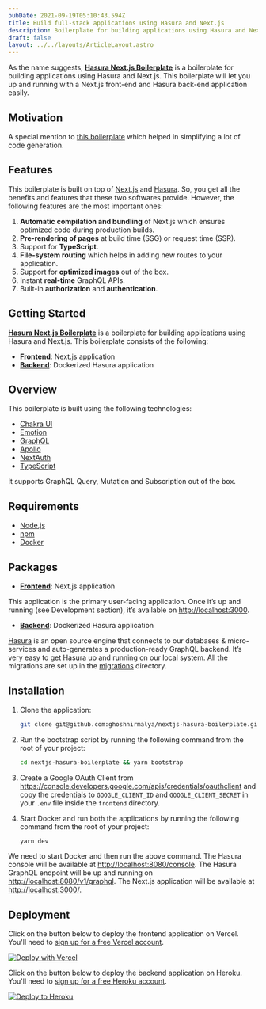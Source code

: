 ```yaml
---
pubDate: 2021-09-19T05:10:43.594Z
title: Build full-stack applications using Hasura and Next.js
description: Boilerplate for building applications using Hasura and Next.js.
draft: false
layout: ../../layouts/ArticleLayout.astro
---
```


<Jumbotron
  description="Built on top of Hasura and Next.js"
  githubLink="https://github.com/ghoshnirmalya/nextjs-hasura-boilerplate"
  demoLink="https://nextjs-hasura-boilerplate.vercel.app/"
/>

As the name suggests, [**Hasura Next.js Boilerplate**](https://github.com/ghoshnirmalya/nextjs-hasura-boilerplate) is a boilerplate for building applications using Hasura and Next.js. This boilerplate will let you up and running with a Next.js front-end and Hasura back-end application easily.

## Motivation

A special mention to [this boilerplate](https://github.com/sondh0127/nextjs-hasura-fullstack) which helped in simplifying a lot of code generation.

## Features

This boilerplate is built on top of [Next.js](http://nextjs.org/) and [Hasura](https://hasura.io/). So, you get all the benefits and features that these two softwares provide. However, the following features are the most important ones:

1. **Automatic compilation and bundling** of Next.js which ensures optimized code during production builds.
2. **Pre-rendering of pages** at build time (SSG) or request time (SSR).
3. Support for **TypeScript**.
4. **File-system routing** which helps in adding new routes to your application.
5. Support for **optimized images** out of the box.
6. Instant **real-time** GraphQL APIs.
7. Built-in **authorization** and **authentication**.

## Getting Started

[**Hasura Next.js Boilerplate**](https://github.com/ghoshnirmalya/nextjs-hasura-boilerplate) is a boilerplate for building applications using Hasura and Next.js. This boilerplate consists of the following:

- [**Frontend**](https://github.com/ghoshnirmalya/nextjs-hasura-boilerplate/tree/master/frontend): Next.js application
- [**Backend**](https://github.com/ghoshnirmalya/nextjs-hasura-boilerplate/tree/master/backend): Dockerized Hasura application

## Overview

This boilerplate is built using the following technologies:

- [Chakra UI](https://chakra-ui.com/)
- [Emotion](https://emotion.sh/)
- [GraphQL](https://graphql.org/)
- [Apollo](https://www.apollographql.com/)
- [NextAuth](https://next-auth.js.org/)
- [TypeScript](https://www.typescriptlang.org/)

It supports GraphQL Query, Mutation and Subscription out of the box.

## Requirements

- [Node.js](https://nodejs.org/)
- [npm](https://www.npmjs.com/)
- [Docker](https://www.docker.com/)

## Packages

- [**Frontend**](https://github.com/ghoshnirmalya/nextjs-hasura-boilerplate/tree/master/frontend): Next.js application

This application is the primary user-facing application. Once it’s up and running (see Development section), it’s available on [http://localhost:3000](http://localhost:3000/).

- [**Backend**](https://github.com/ghoshnirmalya/nextjs-hasura-boilerplate/tree/master/backend): Dockerized Hasura application

[Hasura](https://hasura.io/) is an open source engine that connects to our databases & micro-services and auto-generates a production-ready GraphQL backend. It’s very easy to get Hasura up and running on our local system. All the migrations are set up in the [migrations](https://github.com/ghoshnirmalya/nextjs-hasura-trello-clone/tree/master/packages/backend/migrations) directory.

## Installation

1. Clone the application:

   ```bash
   git clone git@github.com:ghoshnirmalya/nextjs-hasura-boilerplate.git
   ```

2. Run the bootstrap script by running the following command from the root of your project:

   ```bash
   cd nextjs-hasura-boilerplate && yarn bootstrap
   ```

3. Create a Google OAuth Client from https://console.developers.google.com/apis/credentials/oauthclient and copy the credentials to `GOOGLE_CLIENT_ID` and `GOOGLE_CLIENT_SECRET` in your `.env` file inside the `frontend` directory.

4. Start Docker and run both the applications by running the following command from the root of your project:

   ```bash
   yarn dev
   ```

We need to start Docker and then run the above command. The Hasura console will be available at [http://localhost:8080/console](http://localhost:8080/console). The Hasura GraphQL endpoint will be up and running on [http://localhost:8080/v1/graphql](http://localhost:8080/v1/graphql). The Next.js application will be available at [http://localhost:3000/](http://localhost:3000/).

## Deployment

Click on the button below to deploy the frontend application on Vercel. You'll need to [sign up for a free Vercel account](https://vercel.com/signup/).

[![Deploy with Vercel](https://vercel.com/button)](https://vercel.com/import/git?s=https%3A%2F%2Fgithub.com%2Fghoshnirmalya%2Fnextjs-hasura-boilerplate%2Ftree%2Fmaster%2Ffrontend&env=NEXT_PUBLIC_API_URL,NEXT_PUBLIC_WS_URL,DATABASE_USERNAME,DATABASE_PASSWORD,DATABASE_HOST,DATABASE_NAME,AUTH_PRIVATE_KEY,NEXTAUTH_URL,GOOGLE_CLIENT_ID,GOOGLE_CLIENT_SECRET&project-name=nextjs-hasura-boilerplate&repo-name=nextjs-hasura-boilerplate)

Click on the button below to deploy the backend application on Heroku. You'll need to [sign up for a free Heroku account](https://signup.heroku.com/).

[![Deploy to
Heroku](https://www.herokucdn.com/deploy/button.svg)](https://heroku.com/deploy?template=https://github.com/ghoshnirmalya/nextjs-hasura-boilerplate)
